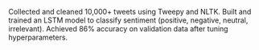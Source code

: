  Collected and cleaned 10,000+ tweets using Tweepy and NLTK. 
 Built and trained an LSTM model to classify sentiment (positive, negative, neutral, irrelevant).
 Achieved 86% accuracy on validation data after tuning hyperparameters.

